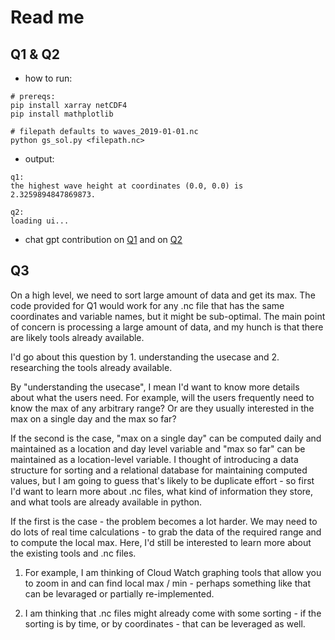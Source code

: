 # Read me

## Q1 & Q2 

* how to run:

```
# prereqs:
pip install xarray netCDF4
pip install mathplotlib

# filepath defaults to waves_2019-01-01.nc
python gs_sol.py <filepath.nc>

```

* output:
```            
q1:
the highest wave height at coordinates (0.0, 0.0) is 2.3259894847869873.

q2:
loading ui...
```

* chat gpt contribution on [Q1](https://chatgpt.com/share/67c2a4d9-63dc-8013-b760-e2606dd5df47) and on [Q2](https://chatgpt.com/share/67c53fef-c618-8013-be90-e4e42d092959)


## Q3

On a high level, we need to sort large amount of data and get its max. The code provided for Q1 would work for any .nc file that has the same coordinates and variable names, but it might be sub-optimal. The main point of concern is processing a large amount of data, and my hunch is that there are likely tools already available.

I'd go about this question by 1. understanding the usecase and 2. researching the tools already available.

By "understanding the usecase", I mean I'd want to know more details about what the users need. For example, will the users frequently need to know the max of any arbitrary range? Or are they usually interested in the max on a single day and the max so far?

If the second is the case, "max on a single day" can be computed daily and maintained as a location and day level variable and "max so far" can be maintained as a location-level variable. I thought of introducing a data structure for sorting and a relational database for maintaining computed values, but I am going to guess that's likely to be duplicate effort - so first I'd want to learn more about .nc files, what kind of information they store, and what tools are already available in python.

If the first is the case - the problem becomes a lot harder. We may need to do lots of real time calculations - to grab the data of the required range and to compute the local max. Here, I'd still be interested to learn more about the existing tools and .nc files. 

1. For example, I am thinking of Cloud Watch graphing tools that allow you to zoom in and can find local max / min - perhaps something like that can be levaraged or partially re-implemented.

1. I am thinking that .nc files might already come with some sorting - if the sorting is by time, or by coordinates - that can be leveraged as well.
